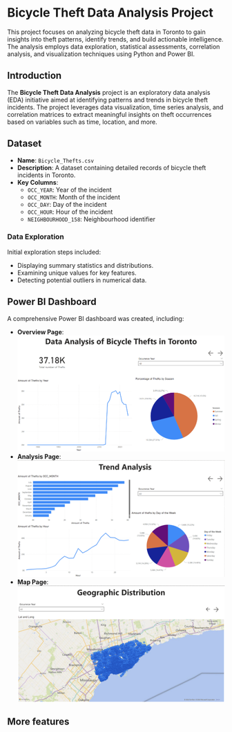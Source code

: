 # Bicycle Theft Data Analysis Project

This project focuses on analyzing bicycle theft data in Toronto to gain insights into theft patterns, identify trends, and build actionable intelligence. The analysis employs data exploration, statistical assessments, correlation analysis, and visualization techniques using Python and Power BI.

## Introduction

The **Bicycle Theft Data Analysis** project is an exploratory data analysis (EDA) initiative aimed at identifying patterns and trends in bicycle theft incidents. The project leverages data visualization, time series analysis, and correlation matrices to extract meaningful insights on theft occurrences based on variables such as time, location, and more.

## Dataset

- **Name**: `Bicycle_Thefts.csv`
- **Description**: A dataset containing detailed records of bicycle theft incidents in Toronto.
- **Key Columns**:
  - `OCC_YEAR`: Year of the incident
  - `OCC_MONTH`: Month of the incident
  - `OCC_DAY`: Day of the incident
  - `OCC_HOUR`: Hour of the incident
  - `NEIGHBOURHOOD_158`: Neighbourhood identifier

### Data Exploration

Initial exploration steps included:
- Displaying summary statistics and distributions.
- Examining unique values for key features.
- Detecting potential outliers in numerical data.

## Power BI Dashboard
A comprehensive Power BI dashboard was created, including:
- **Overview Page**: 
![PowerBI Overview](./Overview.png)
- **Analysis Page**:
![PowerBI Trend](./Trend.png)
- **Map Page**: 
![PowerBI Map](./Map.png)

## More features